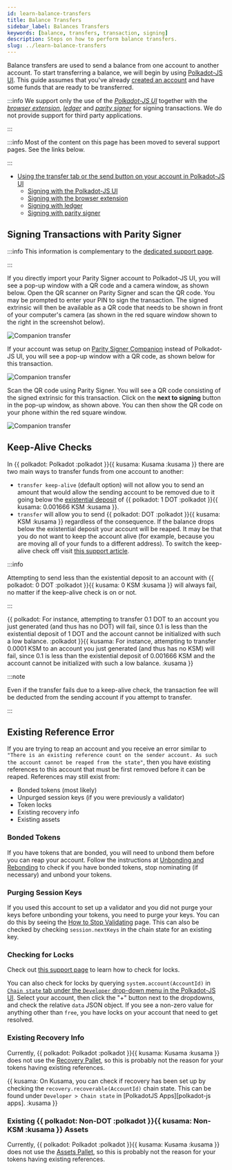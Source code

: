 ```yaml
---
id: learn-balance-transfers
title: Balance Transfers
sidebar_label: Balances Transfers
keywords: [balance, transfers, transaction, signing]
description: Steps on how to perform balance transfers.
slug: ../learn-balance-transfers
---
```


Balance transfers are used to send a balance from one account to another account. To start
transferring a balance, we will begin by using [Polkadot-JS UI](https://polkadot.js.org/apps/#/explorer). This guide assumes that you've
already [created an account](learn-account-generation.md) and have some funds that are ready to be
transferred.

:::info We support only the use of the [_Polkadot-JS UI_](https://polkadot.js.org/apps/#/explorer) together with the [_browser extension_](https://polkadot.js.org/extension/), [_ledger_](https://www.ledger.com/ledger-live) and [_parity signer_](https://www.parity.io/technologies/signer/) for signing transactions. We do not provide support for third party applications.

:::

:::info Most of the content on this page has been moved to several support pages. See the links below.

:::

- [Using the transfer tab or the send button on your account in Polkadot-JS UI](https://support.polkadot.network/support/solutions/articles/65000170304-how-to-send-transfer-funds-out-of-your-dot-account-on-the-polkadot-js-ui)
    - [Signing with the Polkadot-JS UI](https://support.polkadot.network/support/solutions/articles/65000181993)
    - [Signing with the browser extension](https://support.polkadot.network/support/solutions/articles/65000181989)
    - [Signing with ledger](https://support.polkadot.network/support/solutions/articles/65000181994)
    - [Signing with parity signer](https://support.polkadot.network/support/solutions/articles/65000182000)

## Signing Transactions with Parity Signer

:::info This information is complementary to the [dedicated support page](https://support.polkadot.network/support/solutions/articles/65000182000). 

:::

If you directly import your Parity Signer account to Polkadot-JS UI, you will see a pop-up window with a QR code and a camera window, as shown below.
Open the QR scanner on Parity Signer and scan the QR code. You may be prompted to enter your PIN to sign the transaction.
The signed extrinsic will then be available as a QR code that needs to be shown in front of your computer's camera (as shown in the red square window shown to the right in the screenshot below).

![Companion transfer](../assets/accounts/signer-transaction.png)

If your account was setup on [Parity Signer Companion](https://parity.link/signer-companion) instead of Polkadot-JS UI, you will see a pop-up window with a QR code, as shown below for this transaction.

![Companion transfer](../assets/accounts/companion-transfer.png)

Scan the QR code using Parity Signer. You will see a QR code consisting of the signed extrinsic for this transaction. Click on the **next to signing** button in the pop-up window, as shown above. You can then show the QR code on your phone within the red square window.

![Companion transfer](../assets/accounts/companion-transfer2.png)

## Keep-Alive Checks

In {{ polkadot: Polkadot :polkadot }}{{ kusama: Kusama :kusama }} there are two main ways to transfer funds from one account to another:

- `transfer keep-alive` (default option) will not allow you to send an amount
that would allow the sending account to be removed due to it going below the [existential deposit](https://support.polkadot.network/support/solutions/articles/65000168651-what-is-the-existential-deposit-) of
{{ polkadot: 1 DOT :polkadot }}{{ kusama: 0.001666 KSM :kusama }}.
- `transfer` will allow you to send {{ polkadot: DOT :polkadot }}{{ kusama: KSM :kusama }} regardless of the consequence. If the balance drops below the existential deposit your account will be reaped. It may be that you do not want to keep the account alive (for example, because you are moving all of your funds to a different address). To switch the keep-alive check off visit [this support article](https://support.polkadot.network/support/solutions/articles/65000169248).

:::info

Attempting to send less than the existential deposit to an account with
{{ polkadot: 0 DOT :polkadot }}{{ kusama: 0 KSM :kusama }} will always fail, no matter if the keep-alive
check is on or not.

:::

{{ polkadot: For instance, attempting to transfer 0.1 DOT to an account you just generated
(and thus has no DOT) will fail, since 0.1 is less than the existential deposit of 1 DOT and the account
cannot be initialized with such a low balance. :polkadot }}{{ kusama: For instance, attempting to transfer
0.0001 KSM to an account you just generated (and thus has no KSM) will fail, since 0.1 is less than the
existential deposit of 0.001666 KSM and the account cannot be initialized with such a low balance. :kusama }}

:::note

Even if the transfer fails due to a keep-alive check, the transaction fee will be deducted
from the sending account if you attempt to transfer.

:::

## Existing Reference Error

If you are trying to reap an account and you receive an error similar to `"There is an existing
reference count on the sender account. As such the account cannot be reaped from the state"`, then
you have existing references to this account that must be first removed before it can be reaped.
References may still exist from:

- Bonded tokens (most likely)
- Unpurged session keys (if you were previously a validator)
- Token locks
- Existing recovery info
- Existing assets

### Bonded Tokens

If you have tokens that are bonded, you will need to unbond them before you can reap your account.
Follow the instructions at [Unbonding and Rebonding](../maintain/maintain-guides-how-to-unbond.md) to check if
you have bonded tokens, stop nominating (if necessary) and unbond your tokens.

### Purging Session Keys

If you used this account to set up a validator and you did not purge your keys before unbonding your
tokens, you need to purge your keys. You can do this by seeing the
[How to Stop Validating](../maintain/maintain-guides-how-to-stop-validating.md) page. This can also be
checked by checking `session.nextKeys` in the chain state for an existing key.

### Checking for Locks

Check out [this support page](https://support.polkadot.network/support/solutions/articles/65000169437-why-can-t-i-transfer-tokens-) to learn how to check for locks.

You can also check for locks by querying `system.account(AccountId)` in [`Chain state` tab under the `Developer` drop-down menu in the Polkadot-JS UI](https://polkadot.js.org/apps/#/chainstate). Select your account, then click the "+" button next to the dropdowns, and check the relative `data`
JSON object. If you see a non-zero value for anything other than `free`, you have locks on your
account that need to get resolved.

### Existing Recovery Info

Currently, {{ polkadot: Polkadot :polkadot }}{{ kusama: Kusama :kusama }} does not use the
[Recovery Pallet](https://github.com/paritytech/substrate/blob/master/frame/recovery/), so this is
probably not the reason for your tokens having existing references.

{{ kusama: On Kusama, you can check if recovery has been set up by checking the `recovery.recoverable(AccountId)`
chain state. This can be found under `Developer > Chain state` in [PolkadotJS Apps][polkadot-js apps]. :kusama }}

### Existing {{ polkadot: Non-DOT :polkadot }}{{ kusama: Non-KSM :kusama }} Assets

Currently, {{ polkadot: Polkadot :polkadot }}{{ kusama: Kusama :kusama }} does not use the
[Assets Pallet](https://github.com/paritytech/substrate/tree/master/frame/assets), so this is
probably not the reason for your tokens having existing references.